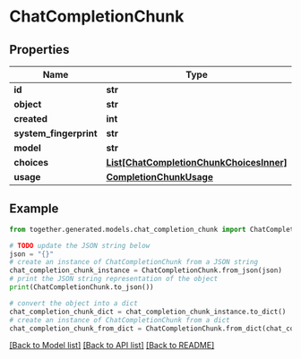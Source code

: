 # ChatCompletionChunk


## Properties

Name | Type | Description | Notes
------------ | ------------- | ------------- | -------------
**id** | **str** |  |
**object** | **str** |  |
**created** | **int** |  |
**system_fingerprint** | **str** |  | [optional]
**model** | **str** |  |
**choices** | [**List[ChatCompletionChunkChoicesInner]**](ChatCompletionChunkChoicesInner.md) |  |
**usage** | [**CompletionChunkUsage**](CompletionChunkUsage.md) |  | [optional]

## Example

```python
from together.generated.models.chat_completion_chunk import ChatCompletionChunk

# TODO update the JSON string below
json = "{}"
# create an instance of ChatCompletionChunk from a JSON string
chat_completion_chunk_instance = ChatCompletionChunk.from_json(json)
# print the JSON string representation of the object
print(ChatCompletionChunk.to_json())

# convert the object into a dict
chat_completion_chunk_dict = chat_completion_chunk_instance.to_dict()
# create an instance of ChatCompletionChunk from a dict
chat_completion_chunk_from_dict = ChatCompletionChunk.from_dict(chat_completion_chunk_dict)
```
[[Back to Model list]](../README.md#documentation-for-models) [[Back to API list]](../README.md#documentation-for-api-endpoints) [[Back to README]](../README.md)
